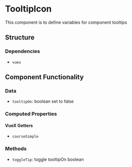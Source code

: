 TooltipIcon
===============
This component is to define variables for component tooltips 

## Structure

### Dependencies
* `vuex`

Component Functionality
---------
### Data
- `tooltipOn`: boolean set to false

### Computed Properties
#### VueX Getters
- `courseSimple`

### Methods
- `toggleTip`: toggle tooltipOn boolean 
